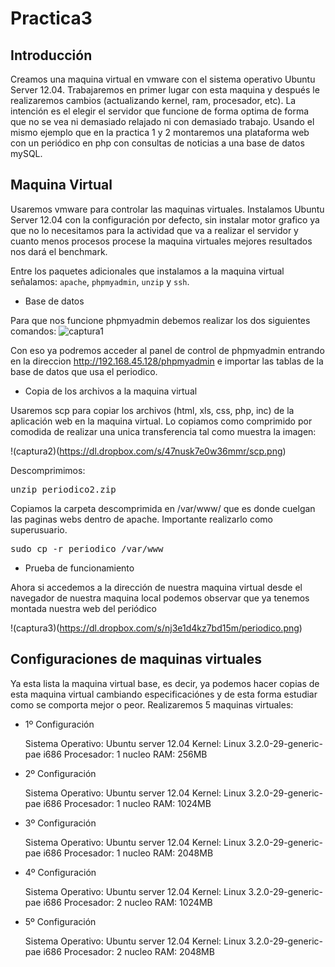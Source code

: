 Practica3
=========

Introducción
------------
Creamos una maquina virtual en vmware con el sistema operativo Ubuntu Server 12.04. Trabajaremos en primer lugar con esta maquina y después le realizaremos cambios (actualizando kernel, ram, procesador, etc).
La intención es el elegir el servidor que funcione de forma optima de forma que no se vea ni demasiado relajado ni con demasiado trabajo. Usando el mismo ejemplo que en la practica 1 y 2 montaremos una plataforma web con un periódico en php con consultas de noticias a una base de datos mySQL.

Maquina Virtual
---------------
Usaremos vmware para controlar las maquinas virtuales. Instalamos Ubuntu Server 12.04 con la configuración por defecto, sin instalar motor grafico ya que no lo necesitamos para la actividad que va a realizar el servidor y cuanto menos procesos procese la maquina virtuales mejores resultados nos dará el benchmark.

Entre los paquetes adicionales que instalamos a la maquina virtual señalamos: `apache`, `phpmyadmin`, `unzip` y `ssh`.

- Base de datos

Para que nos funcione phpmyadmin debemos realizar los dos siguientes comandos:
![captura1](https://dl.dropbox.com/s/2g3nyxngt8rtsq3/conf_phpmyadmin.png)

Con eso ya podremos acceder al panel de control de phpmyadmin entrando en la direccion http://192.168.45.128/phpmyadmin e importar las tablas de la base de datos que usa el periodico.

- Copia de los archivos a la maquina virtual

Usaremos scp para copiar los archivos (html, xls, css, php, inc) de la aplicación web en la maquina virtual. Lo copiamos como comprimido por comodida de realizar una unica transferencia tal como muestra la imagen:

!(captura2)(https://dl.dropbox.com/s/47nusk7e0w36mmr/scp.png)

Descomprimimos:

<pre>
unzip periodico2.zip
</pre>

Copiamos la carpeta descomprimida en /var/www/ que es donde cuelgan las paginas webs dentro de apache. Importante realizarlo como superusuario.

<pre>
sudo cp -r periodico /var/www
</pre>

- Prueba de funcionamiento

Ahora si accedemos a la dirección de nuestra maquina virtual desde el navegador de nuestra maquina local podemos observar que ya tenemos montada nuestra web del periódico

!(captura3)(https://dl.dropbox.com/s/nj3e1d4kz7bd15m/periodico.png)

Configuraciones de maquinas virtuales
-------------------------------------

Ya esta lista la maquina virtual base, es decir, ya podemos hacer copias de esta maquina virtual cambiando especificaciónes y de esta forma estudiar como se comporta mejor o peor. Realizaremos 5 maquinas virtuales:

- 1º Configuración

	Sistema Operativo: Ubuntu server 12.04
	Kernel: Linux 3.2.0-29-generic-pae i686 
	Procesador: 1 nucleo
	RAM: 256MB

- 2º Configuración
	
  Sistema Operativo: Ubuntu server 12.04
	Kernel: Linux 3.2.0-29-generic-pae i686 
	Procesador: 1 nucleo
	RAM: 1024MB

- 3º Configuración

	Sistema Operativo: Ubuntu server 12.04
	Kernel: Linux 3.2.0-29-generic-pae i686 
	Procesador: 1 nucleo
	RAM: 2048MB

- 4º Configuración

	Sistema Operativo: Ubuntu server 12.04
	Kernel: Linux 3.2.0-29-generic-pae i686 
	Procesador: 2 nucleo
	RAM: 1024MB

- 5º Configuración

	Sistema Operativo: Ubuntu server 12.04
	Kernel: Linux 3.2.0-29-generic-pae i686 
	Procesador: 2 nucleo
	RAM: 2048MB
